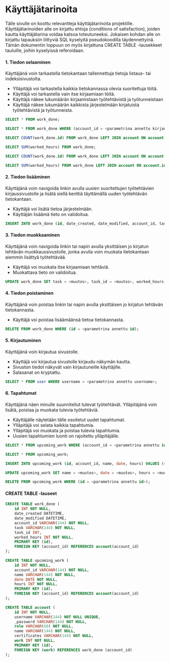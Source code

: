 # Käyttäjätarinoita

Tälle sivulle on koottu relevantteja käyttäjätarinoita projektille. Käyttäjätarinoiden alle on kirjattu ehtoja (conditions of satisfaction), joiden kautta käyttäjätarina voidaa katsoa toteutuneeksi. Jokaisen kohdan alle on kirjattu tapauksiin liittyviä SQL kyselyitä pseudokoodilla täydennettyinä. Tämän dokumentin loppuun on myös kirjattuna CREATE TABLE -lausekkeet tauluille, joihin kyselyissä referoidaan.

#### 1. Tiedon selaaminen
Käyttäjänä voin tarkastella tietokantaan tallennettuja tietoja listaus- tai indeksisivustolta.
+ Ylläpitäjä voi tarkastella kaikkia tietokannassa olevia suoritettuja töitä.
+ Käyttäjä voi tarkastella vain itse kirjaamiaan töitä.
+ Käyttäjä näkee lukumäärän kirjaamistaan työtehtävistä ja työtunneistaan
+ Käyttäjä näkee lukumäärän kaikkista järjestelmään kirjatuista työtehtävistä ja työtunneista.

```sql
SELECT * FROM work_done;

SELECT * FROM work_done WHERE (account_id = <parametrina annettu kirjautuneen käyttäjän id>);

SELECT COUNT(work_done.id) FROM work_done LEFT JOIN account ON account.id = work_done.account_id;

SELECT SUM(worked_hours) FROM work_done;

SELECT COUNT(work_done.id) FROM work_done LEFT JOIN account ON account.id = work_done.account_id WHERE (account_id = <parametrina annettu id>);

SELECT SUM(worked_hours) FROM work_done LEFT JOIN account ON account.id = work_done.account_id WHERE (account_id = <parametrina annettu id>);
```

#### 2. Tiedon lisääminen
Käyttäjänä voin navigoida linkin avulla uusien suoritettujen työtehtävien kirjaussivustolle ja lisätä siellä kenttiä täyttämällä uuden työtehtävän tietokantaan.
+ Käyttäjä voi lisätä tietoa järjestelmään.
+ Käyttäjän lisäämä tieto on validoitua.

```sql
INSERT INTO work_done (id, date_created, date_modified, account_id, task, task_id, worked_hours) VALUES (<juokseva id>, <DateTime funktio>, <DateTime funktio>, <luonut käyttäjä>, <työtehtävä>, <työtehtävän tunniste optional>, <työtunnit>);
```

#### 3. Tiedon muokkaaminen
Käyttäjänä voin navigoida linkin tai napin avulla yksittäisen jo kirjatun tehtävän muokkaussivustolle, jonka avulla voin muokata tietokantaan aiemmin lisättyä työtehtävää.
+ Käyttäjä voi muokata itse kirjaamiaan tehtäviä.
+ Muokattava tieto on validoitua.

```sql
UPDATE work_done SET task = <muutos>, task_id = <muutos>, worked_hours = <muutos> WHERE (id = <parametrina annettu id>);
```

#### 4. Tiedon poistaminen
Käyttäjänä voin poistaa linkin tai napin avulla yksittäisen jo kirjatun tehtävän tietokannasta.
+ Käyttäjä voi poistaa lisäämäänsä tietoa tietokannasta.

```sql
DELETE FROM work_done WHERE (id = <parametrina annettu id);
```

#### 5. Kirjautuminen
Käyttäjänä voin kirjautua sivustolle.
+ Käyttäjä voi kirjautua sivustolle kirjaudu näkymän kautta.
+ Sivuston tiedot näkyvät vain kirjautuneille käyttäjille.
+ Salasanat on kryptattu.

```sql
SELECT * FROM user WHERE username = <parametrina annettu username>;
```

#### 6. Tapahtumat
Käyttäjänä näen minulle suunnitellut tulevat työtehtävät. Ylläpitäjänä voin lisätä, poistaa ja muokata tulevia työtehtäviä.
+ Käyttäjälle näytetään tälle osoitetut uudet tapahtumat.
+ Ylläpitäjä voi selata kaikkia tapahtumia.
+ Ylläpitäjä voi muokata ja poistaa tulevia tapahtumia.
+ Uusien tapahtumien luonti on rajoitettu ylläpitäjälle.

```sql
SELECT * FROM upcoming_work WHERE (account_id = <parametrina annettu id>);

SELECT * FROM upcoming_work;

INSERT INTO upcoming_work (id, account_id, name, date, hours) VALUES (<juokseva id>, <käyttäjä>, <tehtävä>, <päivämäärä>, <työtunnit>);

UPDATE upcoming_work SET name = <muutos>, date = <muutos>, hours = <muutos> WHERE (id = <parametrina annettu id>);

DELETE FROM upcoming_work WHERE (id = <parametrina annettu id>);
```

#### CREATE TABLE -lauseet

```sql
CREATE TABLE work_done (
    id INT NOT NULL,
    date_created DATETIME,
    date_modified DATETIME,
    account_id VARCHAR(144) NOT NULL,
    task VARCHAR(144) NOT NULL,
    task_id INT,
    worked_hours INT NOT NULL,
    PRIMARY KEY (id),
    FOREIGN KEY (account_id) REFERENCES account(account_id)
);

CREATE TABLE upcoming_work (
    id INT NOT NULL,
    account_id VARCHAR(144) NOT NULL,
    name VARCHAR(144) NOT NULL,
    date DATE NOT NULL,
    hours INT NOT NULL,
    PRIMARY KEY (id),
    FOREIGN KEY (account_id) REFERENCES account(account_id)
);

CREATE TABLE account (
    id INT NOT NULL,
    username VARCHAR(144) NOT NULL UNIQUE,
    _password VARCHAR(144) NOT NULL,
    role VARCHAR(60) NOT NULL,
    name VARCHAR(144) NOT NULL,
    certificates VARCHAR(144) NOT NULL,
    work INT NOT NULL,
    PRIMARY KEY (id),
    FOREIGN KEY (work) REFERENCES work_done (account_id)
);
```
